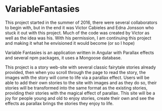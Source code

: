 # VariableFantasies

This project started in the summer of 2016, there were several collaborators to begin with, but in the end it was Victor Cabieles and Edna Jonsson who stuck it out with this project. Much of the code was created by Victor as well as the idea was his. With his permission, I am continuing this project and making it what he envisioned it would become (or so I hope)

Variable Fantasies is an application written in Angular with Parallax effects and several npm packages, it uses a Mongoose database.

This project is a story web-site with several classic fairytale stories already provided, then when you scroll through the page to read the story, the images with the story will come to life via a parallax effect. Users will be able to add their own stories to the site with images and as they do so, their stories will be transformed into the same format as the existing stories, providing their stories with the magical effect of parallax. This site will be a joy for people young and old to enjoy stories, create their own and see the effects as parallax brings the stories they enjoy to life.

